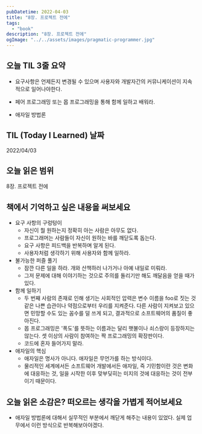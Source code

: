 ```yaml
---
pubDatetime: 2022-04-03
title: "8장. 프로젝트 전에"
tags:
  - "book"
description: "8장. 프로젝트 전에"
ogImage: "../../assets/images/pragmatic-programmer.jpg"
---
```


## 오늘 TIL 3줄 요약

- 요구사항은 언제든지 변경될 수 있으며 사용자와 개발자간의 커뮤니케이션이 지속적으로 일어나야한다.

- 페어 프로그래밍 또는 몹 프로그래밍을 통해 함께 일하고 배워라.

- 애자일 방법론

## TIL (Today I Learned) 날짜

2022/04/03

## 오늘 읽은 범위

8장. 프로젝트 전에

## 책에서 기억하고 싶은 내용을 써보세요

- 요구 사항의 구렁텅이
  - 자신이 뭘 원하는지 정확히 아는 사람은 아무도 없다.
  - 프로그래머는 사람들이 자신이 원하는 바를 깨닫도록 돕는다.
  - 요구 사항은 피드백을 반복하며 알게 된다.
  - 사용자처럼 생각하기 위해 사용자와 함께 일하라.
- 불가능한 퍼즐 풀기
  - 잠깐 다른 일을 하라. 개와 산책하러 나가거나 아예 내일로 미뤄라.
  - 그저 문제에 대해 이야기하는 것으로 주의를 돌리기만 해도 깨달음을 얻을 때가 있다.
- 함께 일하기
  - 두 번째 사람의 존재로 인해 생기는 사회적인 압력은 변수 이름을 foo로 짓는 것 같은 나쁜 습관이나 약점으로부터 우리를 지켜준다. 다른 사람이 지켜보고 있으면 민망할 수도 있는 꼼수를 덜 쓰게 되고, 결과적으로 소프트웨어의 품질이 좋아진다.
  - 몹 프로그래밍은 '폭도'를 뜻하는 이름과는 달리 햇불이나 쇠스랑이 등장하지는 않는다. 셋 이상의 사람이 참여하는 짝 프로그래밍의 확장판이다.
  - 코드에 혼자 들어가지 말라.
- 애자일의 핵심
  - 애자일은 명사가 아니다. 애자일은 무언가를 하는 방식이다.
  - 물리적인 세계에서든 소프트웨어 개발에서든 애자일, 즉 기민함이란 것은 변화에 대응하는 것, 일을 시작한 이후 맞부딪히는 미지의 것에 대응하는 것이 전부이기 때문이다.

## 오늘 읽은 소감은? 떠오르는 생각을 가볍게 적어보세요

- 애자일 방법론에 대해서 실무적인 부분에서 깨닫게 해주는 내용이 있었다. 실제 업무에서 이런 방식으로 반복해보아야겠다.
